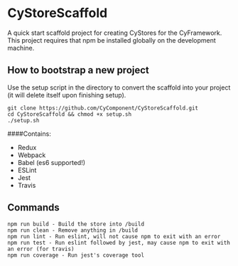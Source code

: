 
CyStoreScaffold
====================
A quick start scaffold project for creating CyStores for the CyFramework. This project requires that npm be installed globally on the development machine.

How to bootstrap a new project
-----------------------------
Use the setup script in the directory to convert the scaffold into your project (it will delete itself upon finishing setup).
```
git clone https://github.com/CyComponent/CyStoreScaffold.git
cd CyStoreScaffold && chmod +x setup.sh
./setup.sh

```

####Contains:
- Redux
- Webpack
- Babel (es6 supported!)
- ESLint
- Jest
- Travis

Commands
--------
```
npm run build - Build the store into /build
npm run clean - Remove anything in /build
npm run lint - Run eslint, will not cause npm to exit with an error
npm run test - Run eslint followed by jest, may cause npm to exit with an error (for travis)
npm run coverage - Run jest's coverage tool
```
